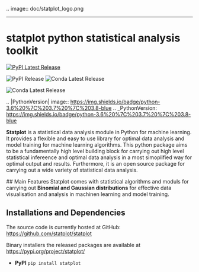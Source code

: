 
.. image:: doc/statplot_logo.png

-----------------

# statplot python statistical analysis toolkit

[![PyPI Latest Release](https://img.shields.io/pypi/v/pandas.svg)](https://pypi.org/project/pandas/)

![PyPI Release](https://pypi.org/project/statplot/)
![Conda Latest Release](https://docs.anaconda.com/anaconda/packages/docs-pkgs/)

![Conda Latest Release](https://docs.anaconda.com/anaconda/packages/docs-pkgs/)

.. |PythonVersion| image:: https://img.shields.io/badge/python-3.6%20%7C%203.7%20%7C%203.8-blue
.. _PythonVersion: https://img.shields.io/badge/python-3.6%20%7C%203.7%20%7C%203.8-blue


**Statplot** is a statistical data analysis module in Python for machine learning. It provides a flexible and easy to use library for optimal data analysis and model training for machine learning algorithms. This python package aims to be a fundamentally high level building block for  carrying out high level statistical infereence and optimal data analysis in a most simoplified way for optimal output and results. Furthermore, it is an open source package for carrying out a wide variety of statistical data analysis.

## Main Features 
Statplot comes with statistical algorithms and moduls for carrying out **Binomial and Gaussian distributions** for effective data visualisation and analysis in machinen learning and model training.

## Installations and Dependencies

The source code is currently hosted at GitHub: https://github.com/statplot/statplot 

Binary installers the released packages are available at https://pypi.org/project/statplot/

- **PyPI**
`pip install statplot`

